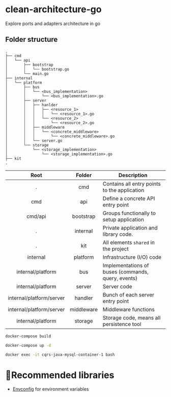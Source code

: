 # clean-architecture-go
Explore ports and adapters architecture in go

## Folder structure

```
.
├── cmd
│   └── api
│       ├── bootstrap
│       │   └── bootstrap.go
│       └── main.go
├── internal
│   └── platform
│       ├── bus
│       │   └── <bus_implementation>
│       │       └── <bus_implementation>.go
│       ├── server
│       │   ├── hanlder
│       │   │   ├── <resource_1>
│       │   │   │   └── <resource_1>.go
│       │   │   └── <resource_2>
│       │   │       └── <resource_2>.go
│       │   ├── middleware
│       │   │   └── <concrete_middleware>
│       │   │       └── <concrete_middleware>.go
│       │   └── server.go
│       └── storage
│           └── <storage_implementation>
│               └── <storage_implementation>.go
├── kit
.
```

|           Root           |   Folder   | Description                                        |
|:------------------------:|:----------:|----------------------------------------------------|
|            .             |    cmd     | Contains all entry points to the application       |
|           cmd            |    api     | Define a concrete API entry point                  |
|         cmd/api          | bootstrap  | Groups functionally to setup application           |
|            .             |  internal  | Private application and library code.              |
|            .             |    kit     | All elements `shared` in the project               |
|         internal         |  platform  | Infrastructure (I/O) code                          |
|    internal/platform     |    bus     | Implementations of buses (commands, query, events) |
|    internal/platform     |   server   | Server code                                        |
| internal/platform/server |  handler   | Bunch of each server entry point                   |
| internal/platform/server | middleware | Middleware functions                               |
|    internal/platform     |  storage   | Storage code, means all persistence tool           |

```bash
docker-compose build
```

```bash
docker-compose up -d
```

```bash
docker exec -it cqrs-java-mysql-container-1 bash
```

# 📕Recommended libraries

- [Envconfig](https://github.com/kelseyhightower/envconfig) for environment variables
